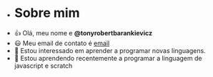 - # Sobre mim
-  👍 Olá, meu nome e **@tonyrobertbarankievicz**
- :smiley: Meu email de contato é [email](antony.barankievicz@escola.pr.gov.br)
- 🌱 Estou interessado em aprender a programar novas linguagens.
- :blue_heart: Estou aprendendo recentemente a programar a linguagem de javascript e scratch

